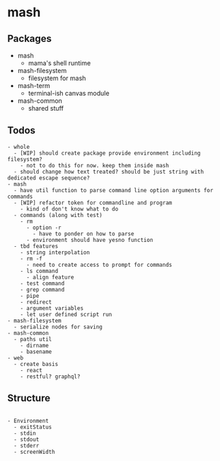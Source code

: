 # mash

## Packages

- mash
  - mama's shell runtime
- mash-filesystem
  - filesystem for mash
- mash-term
  - terminal-ish canvas module
- mash-common
  - shared stuff

## Todos

```
- whole
  - [WIP] should create package provide environment including filesystem?
    - not to do this for now. keep them inside mash
  - should change how text treated? should be just string with dedicated escape sequence?
- mash
  - have util function to parse command line option arguments for commands
  - [WIP] refactor token for commandline and program
    - kind of don't know what to do
  - commands (along with test)
    - rm
      - option -r
        - have to ponder on how to parse
      - environment should have yesno function
  - tbd features
    - string interpolation
    - rm -f
      - need to create access to prompt for commands
    - ls command
      - align feature
    - test command
    - grep command
    - pipe
    - redirect
    - argument variables
    - let user defined script run
- mash-filesystem
  - serialize nodes for saving
- mash-common
  - paths util
    - dirname
    - basename
- web
  - create basis
    - react
    - restful? graphql?
```

## Structure

```

- Environment
  - exitStatus
  - stdin
  - stdout
  - stderr
  - screenWidth
```
